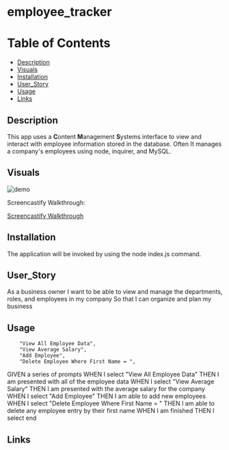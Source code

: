 # employee_tracker

# Table of Contents

- [Description](#description)
- [Visuals](#visuals)
- [Installation](#installation)
- [User_Story](#user_story)
- [Usage](#usage)
- [Links](#links)


## Description

This app uses a **C**ontent **M**anagement **S**ystems interface to view and interact with employee information stored in the database. Often It manages a company's employees using node, inquirer, and MySQL.

## Visuals 

![demo](./Assets/images/weather_dashboard_demo.png) 

Screencastify Walkthrough:

[Screencastify Walkthrough](https://drive.google.com/file/d/1xAD38QYFnRRBFLinKhCCtObfG9bLRZbd/view)

## Installation 

The application will be invoked by using the node index.js command. 

## User_Story

As a business owner
I want to be able to view and manage the departments, roles, and employees in my company
So that I can organize and plan my business

## Usage

        "View All Employee Data",
		"View Average Salary",
		"Add Employee",
		"Delete Employee Where First Name = ",

GIVEN a series of prompts
WHEN I select "View All Employee Data"
THEN I am presented with all of the employee data
WHEN I select "View Average Salary"
THEN I am presented with the average salary for the company
WHEN I select "Add Employee"
THEN I am able to add new employees
WHEN I select "Delete Employee Where First Name = "
THEN I am able to delete any employee entry by their first name
WHEN I am finished 
THEN I select end

## Links
